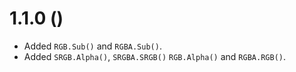 # 1.1.0 ()
* Added `RGB.Sub()` and `RGBA.Sub()`.
* Added `SRGB.Alpha()`, `SRGBA.SRGB()` `RGB.Alpha()` and `RGBA.RGB()`.
